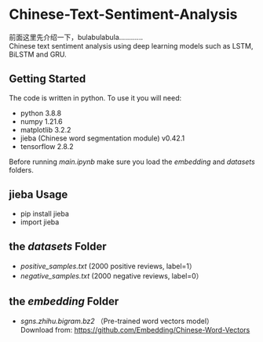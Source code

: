 # Chinese-Text-Sentiment-Analysis

前面这里先介绍一下，bulabulabula............  
Chinese text sentiment analysis using deep learning models such as LSTM, BiLSTM and GRU.

## Getting Started

The code is written in python. To use it you will need:
* python 3.8.8
* numpy 1.21.6 
* matplotlib 3.2.2 
* jieba (Chinese word segmentation module) v0.42.1 
* tensorflow 2.8.2

Before running <I>main.ipynb</I> make sure you load the <I>embedding</I> and <I>datasets</I> folders.

## jieba Usage
* pip install jieba 
* import jieba 

## the <I>datasets</I> Folder 
* <I>positive_samples.txt</I> (2000 positive reviews, label=1）
* <I>negative_samples.txt</I> (2000 negative reviews, label=0）

## the <I>embedding</I> Folder  
* <I>sgns.zhihu.bigram.bz2</I> （Pre-trained word vectors model）<br />Download from: https://github.com/Embedding/Chinese-Word-Vectors

